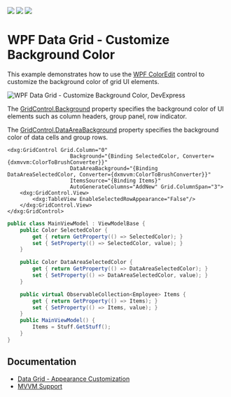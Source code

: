 <!-- default badges list -->
![](https://img.shields.io/endpoint?url=https://codecentral.devexpress.com/api/v1/VersionRange/303781796/22.2.2%2B)
[![](https://img.shields.io/badge/Open_in_DevExpress_Support_Center-FF7200?style=flat-square&logo=DevExpress&logoColor=white)](https://supportcenter.devexpress.com/ticket/details/T939764)
[![](https://img.shields.io/badge/📖_How_to_use_DevExpress_Examples-e9f6fc?style=flat-square)](https://docs.devexpress.com/GeneralInformation/403183)
<!-- default badges end -->
# WPF Data Grid - Customize Background Color

This example demonstrates how to use the [WPF ColorEdit](https://docs.devexpress.com/WPF/DevExpress.Xpf.Editors.ColorEdit?v=20.2&p=netframework) control to customize the background color of grid UI elements.

![WPF Data Grid - Customize Background Color, DevExpress](https://raw.githubusercontent.com/DevExpress-Examples/how-to-specify-wpf-data-grid-background/22.2.2%2B/i/wpf-data-grid-background-customization-devexpress.png)

The [GridControl.Background](https://docs.devexpress.com/WPF/DevExpress.Xpf.Grid.GridControl.Background) property specifies the background color of UI elements such as column headers, group panel, row indicator.

The [GridControl.DataAreaBackground](https://docs.devexpress.com/WPF/DevExpress.Xpf.Grid.DataControlBase.DataAreaBackground) property specifies the background color of data cells and group rows.

```xaml
<dxg:GridControl Grid.Column="0"
                    Background="{Binding SelectedColor, Converter={dxmvvm:ColorToBrushConverter}}"
                    DataAreaBackground="{Binding DataAreaSelectedColor, Converter={dxmvvm:ColorToBrushConverter}}"
                    ItemsSource="{Binding Items}"
                    AutoGenerateColumns="AddNew" Grid.ColumnSpan="3">
    <dxg:GridControl.View>
        <dxg:TableView EnableSelectedRowAppearance="False"/>
    </dxg:GridControl.View>
</dxg:GridControl>
```

```csharp
public class MainViewModel : ViewModelBase {
    public Color SelectedColor {
        get { return GetProperty(() => SelectedColor); }
        set { SetProperty(() => SelectedColor, value); }
    }

    public Color DataAreaSelectedColor {
        get { return GetProperty(() => DataAreaSelectedColor); }
        set { SetProperty(() => DataAreaSelectedColor, value); }
    }

    public virtual ObservableCollection<Employee> Items {
        get { return GetProperty(() => Items); }
        set { SetProperty(() => Items, value); }
    }
    public MainViewModel() {
        Items = Stuff.GetStuff();
    }
}
```

## Documentation

* [Data Grid - Appearance Customization](https://docs.devexpress.com/WPF/6152/controls-and-libraries/data-grid/appearance-customization)
* [MVVM Support](https://docs.devexpress.com/WPF/10122/controls-and-libraries/data-grid/mvvm-support)
